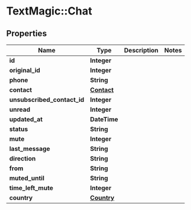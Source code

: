 # TextMagic::Chat

## Properties
Name | Type | Description | Notes
------------ | ------------- | ------------- | -------------
**id** | **Integer** |  | 
**original_id** | **Integer** |  | 
**phone** | **String** |  | 
**contact** | [**Contact**](Contact.md) |  | 
**unsubscribed_contact_id** | **Integer** |  | 
**unread** | **Integer** |  | 
**updated_at** | **DateTime** |  | 
**status** | **String** |  | 
**mute** | **Integer** |  | 
**last_message** | **String** |  | 
**direction** | **String** |  | 
**from** | **String** |  | 
**muted_until** | **String** |  | 
**time_left_mute** | **Integer** |  | 
**country** | [**Country**](Country.md) |  | 


